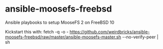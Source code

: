 # ansible-moosefs-freebsd
Ansible playbooks to setup MooseFS 2 on FreeBSD 10

Kickstart this with:
fetch -q -o - https://github.com/weirdbricks/ansible-moosefs-freebsd/raw/master/ansible-moosefs-master.sh --no-verify-peer | sh
